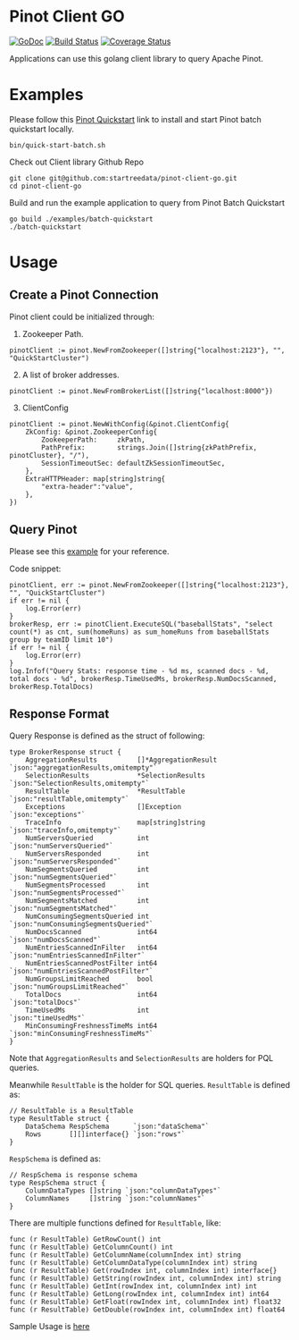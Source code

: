 Pinot Client GO
===============
[![GoDoc](https://img.shields.io/badge/go.dev-reference-007d9c?logo=go&logoColor=white)](https://pkg.go.dev/github.com/startreedata/pinot-client-go)
[![Build Status](https://travis-ci.org/startreedata/pinot-client-go.svg?branch=master)](https://travis-ci.org/startreedata/pinot-client-go)
[![Coverage Status](https://coveralls.io/repos/github/startreedata/pinot-client-go/badge.svg?branch=master)](https://coveralls.io/github/startreedata/pinot-client-go?branch=master)

Applications can use this golang client library to query Apache Pinot.

Examples
========

Please follow this [Pinot Quickstart](https://docs.pinot.apache.org/basics/getting-started/running-pinot-locally) link to install and start Pinot batch quickstart locally.

```
bin/quick-start-batch.sh
```

Check out Client library Github Repo

```
git clone git@github.com:startreedata/pinot-client-go.git
cd pinot-client-go
```

Build and run the example application to query from Pinot Batch Quickstart

```
go build ./examples/batch-quickstart
./batch-quickstart
```

Usage
=====

Create a Pinot Connection
-------------------------

Pinot client could be initialized through:

1. Zookeeper Path.

```
pinotClient := pinot.NewFromZookeeper([]string{"localhost:2123"}, "", "QuickStartCluster")
```

2. A list of broker addresses.

```
pinotClient := pinot.NewFromBrokerList([]string{"localhost:8000"})
```

3. ClientConfig

```
pinotClient := pinot.NewWithConfig(&pinot.ClientConfig{
	ZkConfig: &pinot.ZookeeperConfig{
		ZookeeperPath:     zkPath,
		PathPrefix:        strings.Join([]string{zkPathPrefix, pinotCluster}, "/"),
		SessionTimeoutSec: defaultZkSessionTimeoutSec,
	},
    ExtraHTTPHeader: map[string]string{
        "extra-header":"value",
    },
})
```

Query Pinot
-----------

Please see this [example](https://github.com/startreedata/pinot-client-go/blob/master/examples/batch-quickstart/main.go) for your reference.

Code snippet:
```
pinotClient, err := pinot.NewFromZookeeper([]string{"localhost:2123"}, "", "QuickStartCluster")
if err != nil {
    log.Error(err)
}
brokerResp, err := pinotClient.ExecuteSQL("baseballStats", "select count(*) as cnt, sum(homeRuns) as sum_homeRuns from baseballStats group by teamID limit 10")
if err != nil {
    log.Error(err)
}
log.Infof("Query Stats: response time - %d ms, scanned docs - %d, total docs - %d", brokerResp.TimeUsedMs, brokerResp.NumDocsScanned, brokerResp.TotalDocs)
```

Response Format
---------------

Query Response is defined as the struct of following:

```
type BrokerResponse struct {
	AggregationResults          []*AggregationResult `json:"aggregationResults,omitempty"`
	SelectionResults            *SelectionResults    `json:"SelectionResults,omitempty"`
	ResultTable                 *ResultTable         `json:"resultTable,omitempty"`
	Exceptions                  []Exception          `json:"exceptions"`
	TraceInfo                   map[string]string    `json:"traceInfo,omitempty"`
	NumServersQueried           int                  `json:"numServersQueried"`
	NumServersResponded         int                  `json:"numServersResponded"`
	NumSegmentsQueried          int                  `json:"numSegmentsQueried"`
	NumSegmentsProcessed        int                  `json:"numSegmentsProcessed"`
	NumSegmentsMatched          int                  `json:"numSegmentsMatched"`
	NumConsumingSegmentsQueried int                  `json:"numConsumingSegmentsQueried"`
	NumDocsScanned              int64                `json:"numDocsScanned"`
	NumEntriesScannedInFilter   int64                `json:"numEntriesScannedInFilter"`
	NumEntriesScannedPostFilter int64                `json:"numEntriesScannedPostFilter"`
	NumGroupsLimitReached       bool                 `json:"numGroupsLimitReached"`
	TotalDocs                   int64                `json:"totalDocs"`
	TimeUsedMs                  int                  `json:"timeUsedMs"`
	MinConsumingFreshnessTimeMs int64                `json:"minConsumingFreshnessTimeMs"`
}
```

Note that `AggregationResults` and `SelectionResults` are holders for PQL queries.

Meanwhile `ResultTable` is the holder for SQL queries.
`ResultTable` is defined as:

```
// ResultTable is a ResultTable
type ResultTable struct {
	DataSchema RespSchema      `json:"dataSchema"`
	Rows       [][]interface{} `json:"rows"`
}
```

`RespSchema` is defined as:

```
// RespSchema is response schema
type RespSchema struct {
	ColumnDataTypes []string `json:"columnDataTypes"`
	ColumnNames     []string `json:"columnNames"`
}
```

There are multiple functions defined for `ResultTable`, like:

```
func (r ResultTable) GetRowCount() int
func (r ResultTable) GetColumnCount() int
func (r ResultTable) GetColumnName(columnIndex int) string
func (r ResultTable) GetColumnDataType(columnIndex int) string
func (r ResultTable) Get(rowIndex int, columnIndex int) interface{}
func (r ResultTable) GetString(rowIndex int, columnIndex int) string
func (r ResultTable) GetInt(rowIndex int, columnIndex int) int
func (r ResultTable) GetLong(rowIndex int, columnIndex int) int64
func (r ResultTable) GetFloat(rowIndex int, columnIndex int) float32
func (r ResultTable) GetDouble(rowIndex int, columnIndex int) float64
```

Sample Usage is [here](https://github.com/startreedata/pinot-client-go/blob/master/examples/batch-quickstart/main.go#L58)
